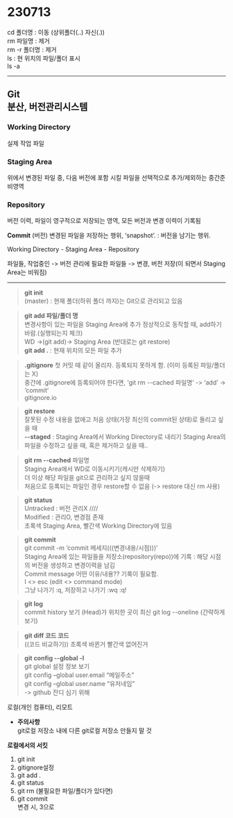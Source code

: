 # 230713

cd 폴더명 : 이동 (상위폴더(..) 자신(.))
<br>rm 파일명 : 제거
<br>rm -r 폴더명 : 제거
<br>ls : 현 위치의 파일/폴더 표시
<br>ls -a

----

## Git <br> 분산, 버전관리시스템

### Working Directory
실제 작업 파일

### Staging Area
위에서 변경된 파일 중, 다음 버전에 포함 시킬 파일을 선택적으로 추가/제외하는 중간준비영역

### Repository
버전 이력, 파일이 영구적으로 저장되는 영역, 모든 버전과 변경 이력이 기록됨

**Commit** (버전) 변경된 파일을 저장하는 행위, ‘snapshot’. : 버전을 남기는 행위.

Working Directory - Staging Area - Repository

파일들, 작업중인 -> 버전 관리에 필요한 파일들 -> 변경, 버전 저장(이 되면서 Staging Area는 비워짐)

------
> **git init**<br>
(master) : 현재 폴더(하위 폴더 까지)는 Git으로 관리되고 있음

>**git add 파일/폴더 명**<br>
변경사항이 있는 파일을 Staging Area에 추가
정상적으로 동작할 때, add하기바람.(실행되는지 체크)<br>
WD ->(git add)-> Staging Area (반대로는 git restore)<br>
**git add .** : 현재 위치의 모든 파일 추가

>**.gitignore**
첫 커밋 때 같이 올리자.
등록되지 못하게 함. (이미 등록된 파일/폴더는 X)<br>
중간에 .gitignore에 등록되어야 한다면, ‘git rm --cached 파일명’ -> ‘add’ -> ‘commit’<br>
gitignore.io

>**git restore**<br>
잘못된 수정 내용을 없애고 처음 상태(가장 최신의 commit된 상태)로 돌리고 싶을 때<br>
**--staged** : Staging Area에서 Working Directory로 내리기
	Staging Area의 파일을 수정하고 싶을 때, 혹은 제거하고 싶을 때..
	
>**git rm --cached** 파일명<br>
Staging Area에서 WD로 이동시키기(캐시만 삭제하기)<br>
더 이상 해당 파일을 git으로 관리하고 싶지 않을때<br>
처음으로 등록되는 파일인 경우 restore할 수 없음 (-> restore 대신 rm 사용)

>**git status**<br>
	Untracked : 버전 관리X //// <br>Modified : 관리O, 변경점 존재<br>
초록색 Staging Area, 빨간색 Working Directory에 있음

>**git commit**<br>
	git commit -m ‘commit 메세지(((변경내용/시점)))’<br>
Staging Area에 있는 파일들을 저장소(repository(repo))에 기록 : 해당 시점의 버전을 생성하고 변경이력을 남김<br>
	Commit message 어떤 이유/내용?? 기록이 필요함.<br>
	I <> esc (edit <> command mode)<br>
	그냥 나가기 :q, 저장하고 나가기 :wq
	:q!

>**git log**<br>
	commit history 보기
	(Head)가 위치한 곳이 최신
	git log --oneline (간략하게 보기)

>**git diff 코드 코드**<br>
((코드 비교하기))
	초록색 바뀐거 빨간색 없어진거

>**git config --global -l**<br>
	git global 설정 정보 보기<br>
	git config –global user.email “메일주소”<br>
	git config –global user.name “유저네임”<br>
	-> github 잔디 심기 위해

로컬(개인 컴퓨터), 리모트

- **주의사항**<br>
git로컬 저장소 내에 다른 git로컬 저장소 만들지 말 것

**로컬에서의 서킷**
1. git init
2. gitignore설정
3. git add .
4. git status
5. git rm (불필요한 파일/폴더가 있다면)
6. git commit
<br>변경 시, 3으로
